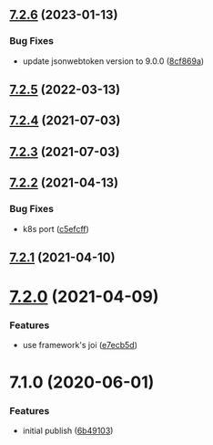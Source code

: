 ## [7.2.6](https://github.com/softwaregroup-bg/ut-port-skype/compare/v7.2.5...v7.2.6) (2023-01-13)


### Bug Fixes

* update jsonwebtoken version to 9.0.0 ([8cf869a](https://github.com/softwaregroup-bg/ut-port-skype/commit/8cf869acea1001a6bdd9a32ff9cddf400526d378))



## [7.2.5](https://github.com/softwaregroup-bg/ut-port-skype/compare/v7.2.4...v7.2.5) (2022-03-13)



## [7.2.4](https://github.com/softwaregroup-bg/ut-port-skype/compare/v7.2.3...v7.2.4) (2021-07-03)



## [7.2.3](https://github.com/softwaregroup-bg/ut-port-skype/compare/v7.2.2...v7.2.3) (2021-07-03)



## [7.2.2](https://github.com/softwaregroup-bg/ut-port-skype/compare/v7.2.1...v7.2.2) (2021-04-13)


### Bug Fixes

* k8s port ([c5efcff](https://github.com/softwaregroup-bg/ut-port-skype/commit/c5efcff1b7223ec6f63aa9bf11fda3aff0f3156f))



## [7.2.1](https://github.com/softwaregroup-bg/ut-port-skype/compare/v7.2.0...v7.2.1) (2021-04-10)



# [7.2.0](https://github.com/softwaregroup-bg/ut-port-skype/compare/v7.1.0...v7.2.0) (2021-04-09)


### Features

* use framework's joi ([e7ecb5d](https://github.com/softwaregroup-bg/ut-port-skype/commit/e7ecb5d73fa1d2e16f1612ffab47221d2ebd4a2b))



# 7.1.0 (2020-06-01)


### Features

* initial publish ([6b49103](https://github.com/softwaregroup-bg/ut-port-skype/commit/6b491039338e913f7762e34b60dfb25acde94b50))



